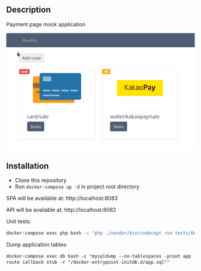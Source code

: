 ## Description
Payment page mock application

![UI example](./example/ui.png)

## Installation

* Clone this repository
* Run `docker-compose up -d` in project root directory

SPA will be available at:
http://localhost:8083

API will be available at:
http://localhost:8082

Unit tests:
```bash
docker-compose exec php bash -c "php ./vendor/bin/codecept run tests/Unit"
```

Dump application tables:
```shell
docker-compose exec db bash -c "mysqldump --no-tablespaces -proot app route callback stub -r "/docker-entrypoint-initdb.d/app.sql""
```
